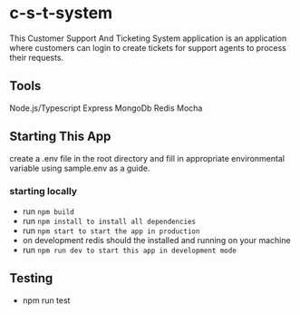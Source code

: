 # c-s-t-system
This Customer Support And Ticketing System application is an application where customers can login to create tickets for support agents to process their requests.

## Tools 
Node.js/Typescript
Express
MongoDb
Redis
Mocha

## Starting This App
create a .env file in the root directory and fill in appropriate environmental variable using sample.env as a guide.
### starting locally
* run `npm build`
* run `npm install to install all dependencies`
* run `npm start to start the app in production`
* on development redis should the installed and running on your machine
* run `npm run dev to start this app in development mode`

## Testing
* npm run test
